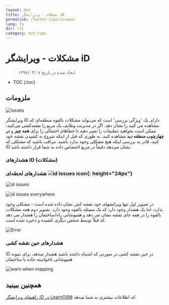 ```yaml
---
layout: doc
title: مشکلات - ویرایشگر iD
permalink: /fa/hot-tips/issues/
lang: fa
dir: rtl
category: hot-tips
---
```


مشکلات - ویرایشگر iD
============

> ایجاد شده در تاریخ ۱۳۹۸/۰۴/۰۷

- TOC
{:toc}

ملزومات
--------------

![issues][]

ویرایشگر iD دارای یک 'ویژگی بررسی' است که می‌تواند مشکلات بالقوه‌ منطقه‌ای که مشاهده می کنید را نشان دهد. اگر در مدیریت وظایف یک مربع را نقشه‌کشی می‌کنید، ممکن است بخواهید تنظیمات را تغییر دهید تا خطاهای احتمالی را برای **همه چیز** و **در چهارچوب منطقه دید** مشاهده کنید، به طوری که قبل از اینکه شروع به کشیدن نقشه خود کنید، قادر به بررسی اینکه هیچ مشکلی وجود ندارد باشید. مراقب باشید که مشکلی که iD نشان می‌دهد دقیقاْ در مربع اختصاص داده به شما قرار داشته باشد.

### هشدارهای iD (مشکلات)

### هشدارهای لحظه‌ای ![id issues icon]{: height="24px"}

![id issues][]

![id issues everywhere][]

در تصویر اول تنها ویرایشهای خود نقشه کش نشان داده شده است - مشکلی وجود ندارد، اما یک هشدار وجود دارد که یک مسئله بالقوه وجود دارد. تصویر دوم همه مشکلات بالقوه را در همه جای نقشه نشان می دهد و همپوشانی راه/ساختمان را هشدار می دهد که قبلاْ توسط شخص دیگری کشیده و ذخیره شده است.

![Error][]

### هشدارهای حین نقشه کشی

iD در حین نقشه کشی در صورتی که اشتباه داشته باشید هشدار میدهد، برای نمونه همپوشانی ناخواسته جاده با ساختمان

![warn when mapping][]

همچنین ببینید
--------

[راهنمای ویرایشگر iD در LearnOSM](/fa/beginner/id-editor/) که اطلاعات بیشتری به شما میدهد.


[issues]:/images/hot-tips/issues.gif "Tasking Manager selecting a square and loading into the iD editor"
[keymon]:/images/hot-tips/keymon.png
[id issues icon]: /images/hot-tips/id-issues.png
[warn when mapping]: /images/hot-tips/20190625-warn-when-mapping.png
[id issues]: /images/hot-tips/20190625-id-issues.png
[id issues everywhere]: /images/hot-tips/20190625-id-issues-everywhere.png
[Error]: /images/beginner/id-editor_error.png

